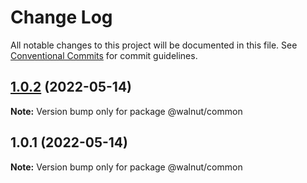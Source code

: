 # Change Log

All notable changes to this project will be documented in this file.
See [Conventional Commits](https://conventionalcommits.org) for commit guidelines.

## [1.0.2](https://github.com/sgentile/simple-lerna-workspace/compare/v1.0.1...v1.0.2) (2022-05-14)

**Note:** Version bump only for package @walnut/common





## 1.0.1 (2022-05-14)

**Note:** Version bump only for package @walnut/common
